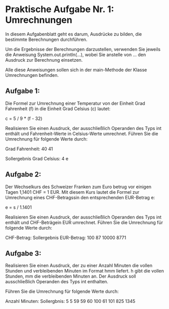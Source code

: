 # Praktische Aufgabe Nr. 1: Umrechnungen

In diesem Aufgabenblatt geht es darum, Ausdrücke zu bilden, die bestimmte Berechnungen durchführen.

Um die Ergebnisse der Berechnungen darzustellen, verwenden Sie jeweils die Anweisung System.out.println(...),
wobei Sie anstelle von ... den Ausdruck zur Berechnung einsetzen.

Alle diese Anweisungen sollen sich in der main-Methode der Klasse Umrechnungen befinden.


## Aufgabe 1:
Die Formel zur Umrechnung einer Temperatur von der Einheit Grad Fahrenheit (f) in die Einheit Grad Celsius (c) lautet:

c = 5 / 9 * (f - 32)

Realisieren Sie einen Ausdruck, der ausschließlich Operanden des Typs int enthält und Fahrenheit-Werte
in Celsius-Werte umrechnet. Führen Sie die Umrechnung für folgende Werte durch:

Grad Fahrenheit:
40
41

Sollergebnis Grad Celsius:
4
e


## Aufgabe 2:
Der Wechselkurs des Schweizer Franken zum Euro betrug vor einigen Tagen 1,1401 CHF = 1 EUR.
Mit diesem Kurs lautet die Formel zur Umrechnung eines CHF-Betragssin den entsprechenden EUR-Betrag e:

e = s / 1.1401

Realisieren Sie einen Ausdruck, der ausschließlich Operanden des Typs int enthält und CHF-Beträgein EUR umrechnet.
Führen Sie die Umrechnung für folgende Werte durch:

CHF-Betrag:	Sollergebnis EUR-Betrag:
100		87
10000		8771


## Aufgabe 3:
Realisieren Sie einen Ausdruck, der zu einer Anzahl Minuten die vollen Stunden und verbleibenden Minuten im
Format hmm liefert. h gibt die vollen Stunden, mm die verbleibenden Minuten an.
Der Ausdruck soll ausschließlich Operanden des Typs int enthalten.

Führen Sie die Umrechnung für folgende Werte durch:

Anzahl Minuten:		Sollergbnis:
5			5
59			59
60			100
61			101
825			1345
